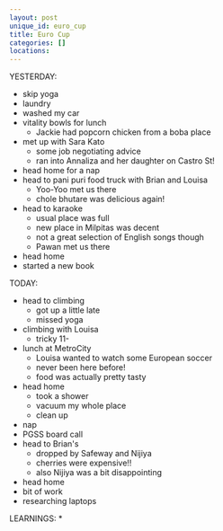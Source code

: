 ```yaml
---
layout: post
unique_id: euro_cup
title: Euro Cup
categories: []
locations: 
---
```


YESTERDAY:
* skip yoga
* laundry
* washed my car
* vitality bowls for lunch
  * Jackie had popcorn chicken from a boba place
* met up with Sara Kato
  * some job negotiating advice
  * ran into Annaliza and her daughter on Castro St!
* head home for a nap
* head to pani puri food truck with Brian and Louisa
  * Yoo-Yoo met us there
  * chole bhutare was delicious again!
* head to karaoke
  * usual place was full
  * new place in Milpitas was decent
  * not a great selection of English songs though
  * Pawan met us there
* head home
* started a new book

TODAY:
* head to climbing
  * got up a little late
  * missed yoga
* climbing with Louisa
  * tricky 11-
* lunch at MetroCity
  * Louisa wanted to watch some European soccer
  * never been here before!
  * food was actually pretty tasty
* head home
  * took a shower
  * vacuum my whole place
  * clean up
* nap
* PGSS board call
* head to Brian's
  * dropped by Safeway and Nijiya
  * cherries were expensive!!
  * also Nijiya was a bit disappointing
* head home
* bit of work
* researching laptops

LEARNINGS:
* 
